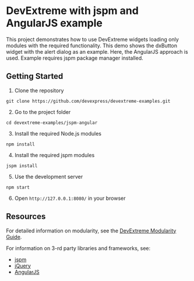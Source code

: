 # DevExtreme with jspm and AngularJS example

This project demonstrates how to use DevExtreme widgets loading only modules with the required functionality. This demo shows the dxButton widget with the alert dialog as an example. Here, the AngularJS approach is used. Example requires jspm package manager installed.

## Getting Started

1. Clone the repository
 ``` text
 git clone https://github.com/devexpress/devextreme-examples.git
 ```

2. Go to the project folder
 ``` text
 cd devextreme-examples/jspm-angular
 ```

3. Install the required Node.js modules
 ``` text
 npm install
 ```

4. Install the required jspm modules
 ``` text
 jspm install
 ```

5. Use the development server
 ``` text
 npm start
 ```

6. Open `http://127.0.0.1:8080/` in your browser

## Resources

For detailed information on modularity, see the [DevExtreme Modularity Guide](http://js.devexpress.com/Documentation/Guide/Common/Modularity).

For information on 3-rd party libraries and frameworks, see:

- [jspm](http://jspm.io/)
- [jQuery](http://jquery.com/)
- [AngularJS](https://angularjs.org/)
